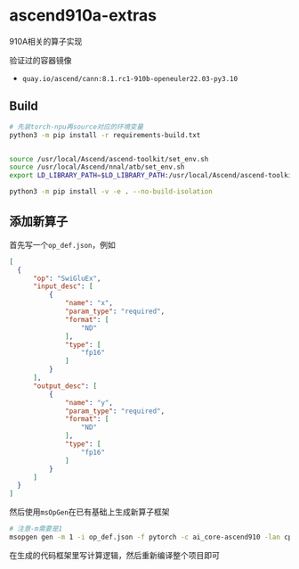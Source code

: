 # ascend910a-extras

910A相关的算子实现

验证过的容器镜像
* `quay.io/ascend/cann:8.1.rc1-910b-openeuler22.03-py3.10`

## Build

```bash
# 先装torch-npu再source对应的环境变量
python3 -m pip install -r requirements-build.txt


source /usr/local/Ascend/ascend-toolkit/set_env.sh
source /usr/local/Ascend/nnal/atb/set_env.sh
export LD_LIBRARY_PATH=$LD_LIBRARY_PATH:/usr/local/Ascend/ascend-toolkit/latest/`uname -i`-linux/devlib

python3 -m pip install -v -e . --no-build-isolation
```

## 添加新算子

首先写一个`op_def.json`，例如
```json
[
  {
      "op": "SwiGluEx",
      "input_desc": [
          {
              "name": "x",
              "param_type": "required",
              "format": [
                  "ND"
              ],
              "type": [
                  "fp16"
              ]
          }
      ],
      "output_desc": [
          {
              "name": "y",
              "param_type": "required",
              "format": [
                  "ND"
              ],
              "type": [
                  "fp16"
              ]
          }
      ]
  }
]
```

然后使用`msOpGen`在已有基础上生成新算子框架
```bash
# 注意-m需要是1
msopgen gen -m 1 -i op_def.json -f pytorch -c ai_core-ascend910 -lan cpp -out ./csrc/opdev
```

在生成的代码框架里写计算逻辑，然后重新编译整个项目即可

